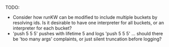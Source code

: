 TODO:
 - Consider how runKW can be modified to include multiple buckets by resolving ids. Is it desirable to have one interpreter for all buckets, or an interpreter for each bucket?
 - 'push 5 5 5' pushes with lifetime 5 and logs 'push 5 5 5' ... should there be 'too many args' complaints, or just silent truncation before logging?